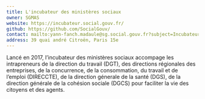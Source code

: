 ```yaml
---
title: L'incubateur des ministères sociaux
owner: SGMAS
website: https://incubateur.social.gouv.fr/
github: https://github.com/SocialGouv/
contact: mailto:yann-fanch.madaule@sg.social.gouv.fr?subject=Incubateurs
address: 39 quai andré Citroën, Paris 15e
---
```


Lancé en 2017, l’incubateur des ministères sociaux accompage les intrapreneurs de la direction du travail (DGT), des directions régionales des entreprises, de la concurrence, de la consommation, du travail et de l’emploi (DIRECCTE), de la direction génerale de la santé (DGS), de la direction générale de la cohésion sociale (DGCS) pour faciliter la vie des citoyens et des agents.
